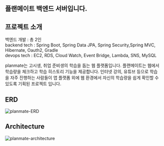 ## 플랜메이트 백엔드 서버입니다.

## 프로젝트 소개
백엔드 개발 : 총 2인
</br>
backend tech : Spring Boot, Spring Data JPA, Spring Security,Spring MVC, Hibernate, Oauth2, Gradle
</br>
devops tech : EC2, RDS, Cloud Watch, Event Bridge, Lambda, SNS, MySQL

planmate는 고시생, 취업 준비생의 학습을 돕는 웹 플랫폼입니다.  플랜메이트는 웹에서 학습량을 체크하고 학습 히스토리 기능을 제공합니다.
인터넷 강의, 유튜브 등으로 학습을 자주 진행하는 사람들이 앱 플랫폼 외에 웹 환경에서 자신의 학습량을 쉽게 확인할 수 있도록 기획된 프로젝트 입니다.

## ERD
![planmate-ERD](https://github.com/PlanMateProj/back-end/assets/80220062/25087616-9194-4150-9b23-96e073cefe91)

## Architecture
![planmate-architecture](https://github.com/PlanMateProj/back-end/assets/80220062/df68f84b-3411-4642-b91d-9549c2d8ecc0)

